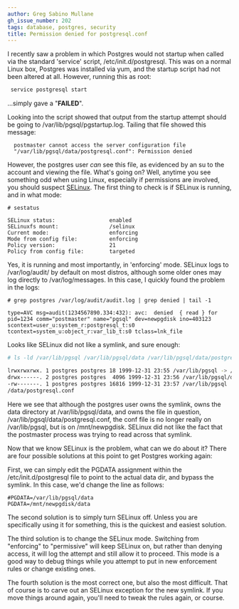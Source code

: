 ```yaml
---
author: Greg Sabino Mullane
gh_issue_number: 202
tags: database, postgres, security
title: Permission denied for postgresql.conf
---
```


I recently saw a problem in which Postgres would not startup when called via the standard 'service' script, /etc/init.d/postgresql. This was on a normal Linux box,   Postgres was installed via yum, and the startup script had not been altered at all. However, running this as root:

```bash
 service postgresql start
```

...simply gave a "**FAILED**".

Looking into the script showed that output from the startup attempt should be going to /var/lib/pgsql/pgstartup.log. Tailing that file showed this message:

```nohighlight
  postmaster cannot access the server configuration file
  "/var/lib/pgsql/data/postgresql.conf": Permission denied
```


However, the postgres user *can* see this file, as evidenced by an su to the account and viewing the file. What's going on? Well, anytime you see something odd when using Linux, especially if permissions are involved, you should suspect [SELinux](http://fedoraproject.org/wiki/SELinux/FAQ). The first thing to check is if SELinux is running, and in what mode:

```nohighlight
# sestatus

SELinux status:                 enabled
SELinuxfs mount:                /selinux
Current mode:                   enforcing
Mode from config file:          enforcing
Policy version:                 21
Policy from config file:        targeted
```


Yes, it is running and most importantly, in 'enforcing' mode. SELinux logs to /var/log/audit/ by default on most distros, although some older ones may log directly to /var/log/messages. In this case, I quickly found the problem in the logs:

```nohighlight
# grep postgres /var/log/audit/audit.log | grep denied | tail -1

type=AVC msg=audit(1234567890.334:432): avc:  denied  { read } for
pid=1234 comm="postmaster" name="pgsql" dev=newpgdisk ino=403123
scontext=user_u:system_r:postgresql_t:s0
tcontext=system_u:object_r:var_lib_t:s0 tclass=lnk_file
```

Looks like SELinux did not like a symlink, and sure enough:

```bash
# ls -ld /var/lib/pgsql /var/lib/pgsql/data /var/lib/pgsql/data/postgresql.conf

lrwxrwxrwx. 1 postgres postgres 18 1999-12-31 23:55 /var/lib/pgsql -> /mnt/newpgdisk
drwx------. 2 postgres postgres  4096 1999-12-31 23:56 /var/lib/pgsql/data
-rw-------. 1 postgres postgres 16816 1999-12-31 23:57 /var/lib/pgsql
/data/postgresql.conf
```

Here we see that although the postgres user owns the symlink, owns the data directory at /var/lib/pgsql/data, and owns the file in question, /var/lib/pgsql/data/postgresql.conf, the conf file is no longer really on /var/lib/pgsql, but is on /mnt/newpgdisk. SELinux did not like the fact that the postmaster process was trying to read across that symlink.

Now that we know SELinux is the problem, what can we do about it? There are four possible solutions at this point to get Postgres working again:

First, we can simply edit the PGDATA assignment within the /etc/init.d/postgresql file to point to the actual data dir, and bypass the symlink. In this case, we'd change the line as follows:

```nohighlight
#PGDATA=/var/lib/pgsql/data
PGDATA=/mnt/newpgdisk/data
```

The second solution is to simply turn SELinux off. Unless you are specifically using it for something, this is the quickest and easiest solution.

The third solution is to change the SELinux mode. Switching from "enforcing" to "permissive" will keep SELinux on, but rather than denying access, it will log the attempt and still allow it to proceed. This mode is a good way to debug things while you attempt to put in new enforcement rules or change existing ones.

The fourth solution is the most correct one, but also the most difficult. That of course is to carve out an SELinux exception for the new symlink. If you move things around again, you'll need to tweak the rules again, or course.
